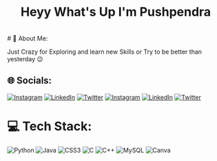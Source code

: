 
<h1 align='center'>Heyy What's Up I'm Pushpendra  </h1> 
<br>
# 💫 About Me:

Just Crazy for Exploring and learn new Skills or Try to be better than yesterday  😉 <br>


## 🌐 Socials:
[![Instagram](https://img.shields.io/badge/Instagram-%23E4405F.svg?logo=Instagram&logoColor=white)](https://www.instagram.com/_pushpendra.baswal/) [![LinkedIn](https://img.shields.io/badge/LinkedIn-%230077B5.svg?logo=linkedin&logoColor=white)](https://www.linkedin.com/in/pushpendra-baswal-51198323b/) [![Twitter](https://img.shields.io/badge/Twitter-%231DA1F2.svg?logo=Twitter&logoColor=white)](https://twitter.com/PSYCHO__HITMAN) 
[![Instagram](https://img.shields.io/badge/Instagram-%23E4405F.svg?logo=Instagram&logoColor=white)](https://www.instagram.com/Pushpendra.1001/) [![LinkedIn](https://img.shields.io/badge/LinkedIn-%230077B5.svg?logo=linkedin&logoColor=white)](https://www.linkedin.com/in/pushpendra-baswal-51198323b/) [![Twitter](https://img.shields.io/badge/Twitter-%231DA1F2.svg?logo=Twitter&logoColor=white)](https://twitter.com/PSYCHO__HITMAN) 

# 💻 Tech Stack:
![Python](https://img.shields.io/badge/python-3670A0?style=for-the-badge&logo=python&logoColor=ffdd54) ![Java](https://img.shields.io/badge/java-%23ED8B00.svg?style=for-the-badge&logo=java&logoColor=white) ![CSS3](https://img.shields.io/badge/css3-%231572B6.svg?style=for-the-badge&logo=css3&logoColor=white) ![C](https://img.shields.io/badge/c-%2300599C.svg?style=for-the-badge&logo=c&logoColor=white) ![C++](https://img.shields.io/badge/c++-%2300599C.svg?style=for-the-badge&logo=c%2B%2B&logoColor=white) ![MySQL](https://img.shields.io/badge/mysql-%2300f.svg?style=for-the-badge&logo=mysql&logoColor=white) ![Canva](https://img.shields.io/badge/Canva-%2300C4CC.svg?style=for-the-badge&logo=Canva&logoColor=white)




